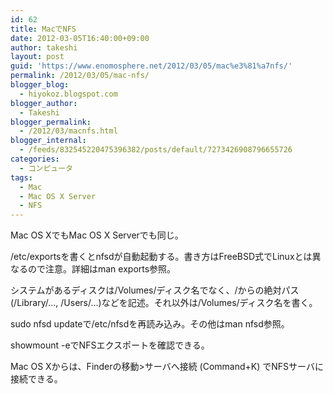 ```yaml
---
id: 62
title: MacでNFS
date: 2012-03-05T16:40:00+09:00
author: takeshi
layout: post
guid: 'https://www.enomosphere.net/2012/03/05/mac%e3%81%a7nfs/'
permalink: /2012/03/05/mac-nfs/
blogger_blog:
  - hiyokoz.blogspot.com
blogger_author:
  - Takeshi
blogger_permalink:
  - /2012/03/macnfs.html
blogger_internal:
  - /feeds/832545220475396382/posts/default/7273426908796655726
categories:
  - コンピュータ
tags:
  - Mac
  - Mac OS X Server
  - NFS
---
```

Mac OS XでもMac OS X Serverでも同じ。
<!--more-->

/etc/exportsを書くとnfsdが自動起動する。書き方はFreeBSD式でLinuxとは異なるので注意。詳細はman exports参照。

システムがあるディスクは/Volumes/ディスク名でなく、/からの絶対パス (/Library/..., /Users/...)などを記述。それ以外は/Volumes/ディスク名を書く。

sudo nfsd updateで/etc/nfsdを再読み込み。その他はman nfsd参照。

showmount -eでNFSエクスポートを確認できる。

Mac OS Xからは、Finderの移動&gt;サーバへ接続 (Command+K) でNFSサーバに接続できる。